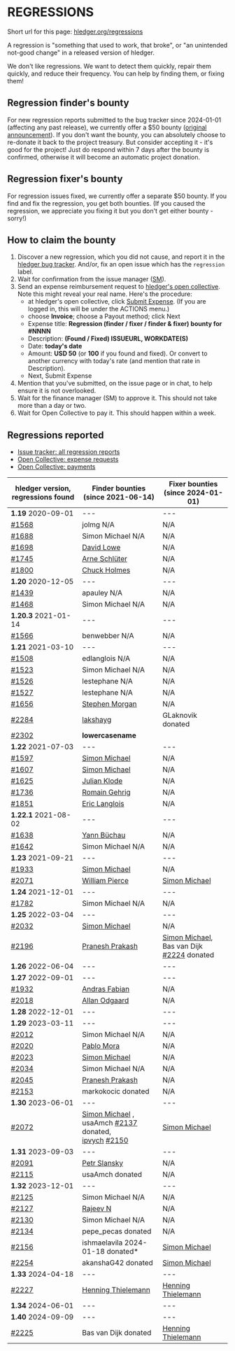# REGRESSIONS

<div class=pagetoc>

<!-- toc -->
</div>

Short url for this page: [hledger.org/regressions](https://hledger.org/regressions)

A regression is "something that used to work, that broke", or "an unintended not-good change"
in a released version of hledger.

We don't like regressions. We want to detect them quickly, repair them quickly, and reduce their frequency.
You can help by finding them, or fixing them! 

## Regression finder's bounty

For new regression reports submitted to the bug tracker since 2024-01-01 (affecting any past release), we currently offer a $50 bounty
([original announcement](https://github.com/simonmichael/hledger/issues/1570)).
If you don't want the bounty, you can absolutely choose to re-donate it back to the project treasury.
But consider accepting it - it's good for the project!
Just do respond within 7 days after the bounty is confirmed, otherwise it will become an automatic project donation.

## Regression fixer's bounty

For regression issues fixed, we currently offer a separate $50 bounty.
If you find and fix the regression, you get both bounties. 
(If you caused the regression, we appreciate you fixing it but you don't get either bounty - sorry!)

## How to claim the bounty

1. Discover a new regression, which you did not cause, and report it in the [hledger bug tracker](http://bugs.hledger.org).
   And/or, fix an open issue which has the `regression` label.
2. Wait for confirmation from the issue manager ([SM](https://joyful.com)).
3. Send an expense reimbursement request to [hledger's open collective](https://opencollective.com/hledger).
   Note this might reveal your real name.
   Here's the procedure:
   - at hledger's open collective, click [Submit Expense](https://opencollective.com/hledger/expenses/new).  (If you are logged in, this will be under the ACTIONS menu.)
   - choose **Invoice**; choose a Payout method; click Next
   - Expense title: **Regression (finder / fixer / finder & fixer) bounty for #NNNN**
   - Description: **(Found / Fixed) ISSUEURL, WORKDATE(S)**
   - Date: **today's date**
   - Amount: **USD 50** (or **100** if you found and fixed).
     Or convert to another currency with today's rate (and mention that rate in Description).
   - Next, Submit Expense
5. Mention that you've submitted, on the issue page or in chat, to help ensure it is not overlooked.
6. Wait for the finance manager (SM) to approve it. This should not take more than a day or two.
7. Wait for Open Collective to pay it. This should happen within a week.

## Regressions reported

- [Issue tracker: all regression reports](https://bugs.hledger.org/regressions)
- [Open Collective: expense requests](https://opencollective.com/hledger/expenses)  <!-- not ?amount=50-100 because other currencies -->
- [Open Collective: payments](https://opencollective.com/hledger/transactions?kind=EXPENSE)

[#1439]: https://github.com/simonmichael/hledger/issues/1439
[#1468]: https://github.com/simonmichael/hledger/issues/1468
[#1508]: https://github.com/simonmichael/hledger/issues/1508
[#1523]: https://github.com/simonmichael/hledger/issues/1523
[#1526]: https://github.com/simonmichael/hledger/issues/1526
[#1527]: https://github.com/simonmichael/hledger/issues/1527
[#1566]: https://github.com/simonmichael/hledger/issues/1566
[#1568]: https://github.com/simonmichael/hledger/issues/1568
[#1597]: https://github.com/simonmichael/hledger/issues/1597
[#1607]: https://github.com/simonmichael/hledger/issues/1607
[#1625]: https://github.com/simonmichael/hledger/issues/1625
[#1638]: https://github.com/simonmichael/hledger/issues/1638
[#1642]: https://github.com/simonmichael/hledger/issues/1642
[#1656]: https://github.com/simonmichael/hledger/issues/1656
[#1688]: https://github.com/simonmichael/hledger/issues/1688
[#1698]: https://github.com/simonmichael/hledger/issues/1698
[#1736]: https://github.com/simonmichael/hledger/issues/1736
[#1745]: https://github.com/simonmichael/hledger/issues/1745
[#1782]: https://github.com/simonmichael/hledger/issues/1782
[#1800]: https://github.com/simonmichael/hledger/issues/1800
[#1851]: https://github.com/simonmichael/hledger/issues/1851
[#1932]: https://github.com/simonmichael/hledger/issues/1932
[#1933]: https://github.com/simonmichael/hledger/issues/1933
[#2012]: https://github.com/simonmichael/hledger/issues/2012
[#2018]: https://github.com/simonmichael/hledger/issues/2018
[#2020]: https://github.com/simonmichael/hledger/issues/2020
[#2023]: https://github.com/simonmichael/hledger/issues/2023
[#2032]: https://github.com/simonmichael/hledger/issues/2032
[#2034]: https://github.com/simonmichael/hledger/issues/2034
[#2045]: https://github.com/simonmichael/hledger/issues/2045
[#2071]: https://github.com/simonmichael/hledger/issues/2071
[#2072]: https://github.com/simonmichael/hledger/issues/2072
[#2091]: https://github.com/simonmichael/hledger/issues/2091
[#2115]: https://github.com/simonmichael/hledger/issues/2115
[#2125]: https://github.com/simonmichael/hledger/issues/2125
[#2127]: https://github.com/simonmichael/hledger/issues/2127
[#2130]: https://github.com/simonmichael/hledger/issues/2130
[#2134]: https://github.com/simonmichael/hledger/issues/2134
[#2137]: https://github.com/simonmichael/hledger/issues/2137
[#2150]: https://github.com/simonmichael/hledger/issues/2150
[#2153]: https://github.com/simonmichael/hledger/issues/2153
[#2156]: https://github.com/simonmichael/hledger/issues/2156
[#2196]: https://github.com/simonmichael/hledger/issues/2196
[#2224]: https://github.com/simonmichael/hledger/issues/2224
[#2225]: https://github.com/simonmichael/hledger/issues/2225
[#2227]: https://github.com/simonmichael/hledger/issues/2227
[#2254]: https://github.com/simonmichael/hledger/issues/2254
[#2284]: https://github.com/simonmichael/hledger/issues/2284
[#2302]: https://github.com/simonmichael/hledger/issues/2302

<!-- 
This table keeps evolving. Bold things are unresolved. The flow is this:
     (unclaimed)                (submitted)               (paid)
**NAME FINDORFIXDATE** -> **[NAME](EXPENSEPAGE)** -> [NAME](EXPENSEPAGE)
                                                  -> NAME donated
-->

| hledger&nbsp;version, <br>regressions&nbsp;found | Finder&nbsp;bounties <br>(since 2021-06-14)              | Fixer&nbsp;bounties <br>(since 2024-01-01) <!-- some missing -->
|--------------------------|----------------------------------------------------------------------------------|-----------------------------------------------------------------------------------
| **1.19** 2020-09-01      | ---                                                                              | ---
| [#1568]                  | jolmg           N/A                                                              | N/A
| [#1688]                  | Simon Michael   N/A                                                              | N/A
| [#1698]                  | [David Lowe](https://opencollective.com/hledger/expenses/50380)                  | N/A
| [#1745]                  | [Arne Schlüter](https://opencollective.com/hledger/expenses/54446)               | N/A
| [#1800]                  | [Chuck Holmes](https://opencollective.com/hledger/expenses/61802)                | N/A
| **1.20** 2020-12-05      | ---                                                                              | ---
| [#1439]                  | apauley         N/A                                                              | N/A
| [#1468]                  | Simon Michael   N/A                                                              | N/A
| **1.20.3** 2021-01-14    | ---                                                                              | ---
| [#1566]                  | benwebber       N/A                                                              | N/A
| **1.21** 2021-03-10      | ---                                                                              | ---
| [#1508]                  | edlanglois      N/A                                                              | N/A
| [#1523]                  | Simon Michael   N/A                                                              | N/A
| [#1526]                  | lestephane      N/A                                                              | N/A
| [#1527]                  | lestephane      N/A                                                              | N/A
| [#1656]                  | [Stephen Morgan](https://opencollective.com/hledger/expenses/48246)              | N/A
| [#2284]                  | [lakshayg](https://opencollective.com/hledger/expenses/227577)                   | GLaknovik donated
| [#2302]                  | **lowercasename**                                                                | 
| **1.22** 2021-07-03      | ---                                                                              | ---
| [#1597]                  | [Simon Michael](https://opencollective.com/hledger/expenses/44939)               | N/A
| [#1607]                  | [Simon Michael](https://opencollective.com/hledger/expenses/45547)               | N/A
| [#1625]                  | [Julian Klode](https://opencollective.com/hledger/expenses/46431)                | N/A
| [#1736]                  | [Romain Gehrig](https://opencollective.com/hledger/expenses/55510)               | N/A
| [#1851]                  | [Eric Langlois](https://opencollective.com/hledger/expenses/72187)               | N/A
| **1.22.1** 2021-08-02    | ---                                                                              | ---
| [#1638]                  | [Yann Büchau](https://opencollective.com/hledger/expenses/46918)                 | N/A
| [#1642]                  | Simon Michael   N/A                                                              | N/A
| **1.23** 2021-09-21      | ---                                                                              | ---
| [#1933]                  | [Simon Michael](https://opencollective.com/hledger/expenses/95068)               | N/A
| [#2071]                  | [William Pierce](https://opencollective.com/hledger/expenses/195768)             | [Simon Michael](https://opencollective.com/hledger/expenses/223927)
| **1.24** 2021-12-01      | ---                                                                              | ---
| [#1782]                  | Simon Michael   N/A                                                              | N/A
| **1.25** 2022-03-04      | ---                                                                              | ---
| [#2032]                  | [Simon Michael](https://opencollective.com/hledger/expenses/137410)              | N/A
| [#2196]                  | [Pranesh Prakash](https://opencollective.com/hledger/expenses/220683)            | [Simon Michael](https://opencollective.com/hledger/expenses/223926), <br>Bas van Dijk [#2224] donated
| **1.26** 2022-06-04      | ---                                                                              | ---
| **1.27** 2022-09-01      | ---                                                                              | ---
| [#1932]                  | [Andras Fabian](https://opencollective.com/hledger/expenses/95112)               | N/A
| [#2018]                  | [Allan Odgaard](https://opencollective.com/hledger/expenses/130591)              | N/A
| **1.28** 2022-12-01      | ---                                                                              | ---
| **1.29** 2023-03-11      | ---                                                                              | ---
| [#2012]                  | Simon Michael   N/A                                                              | N/A
| [#2020]                  | [Pablo Mora](https://opencollective.com/hledger/expenses/131350)                 | N/A
| [#2023]                  | [Simon Michael](https://opencollective.com/hledger/expenses/132635)              | N/A
| [#2034]                  | Simon Michael   N/A                                                              | N/A
| [#2045]                  | [Pranesh Prakash](https://opencollective.com/hledger/expenses/150171)            | N/A
| [#2153]                  | markokocic donated                                                               | N/A
| **1.30** 2023-06-01      | ---                                                                              | ---
| [#2072]                  | [Simon Michael](https://opencollective.com/hledger/expenses/223926)  , <br>usaAmch [#2137] donated, <br>[ipvych](https://opencollective.com/hledger/expenses/221597) [#2150] | [Simon Michael](https://opencollective.com/hledger/expenses/223926)
| **1.31** 2023-09-03      | ---                                                                              | ---
| [#2091]                  | [Petr Slansky](https://opencollective.com/hledger/expenses/166632)               | N/A
| [#2115]                  | usaAmch donated                                                                  | N/A
| **1.32** 2023-12-01      | ---                                                                              | ---
| [#2125]                  | Simon Michael   N/A                                                              | N/A
| [#2127]                  | [Rajeev N](https://opencollective.com/hledger/expenses/177761)                   | N/A
| [#2130]                  | Simon Michael   N/A                                                              | N/A
| [#2134]                  | pepe_pecas donated                                                               | N/A
| [#2156]                  | ishmaelavila 2024-01-18 donated*                                                 | [Simon Michael](https://opencollective.com/hledger/expenses/223926)
| [#2254]                  | akanshaG42 donated                                                               | [Simon Michael](https://opencollective.com/hledger/expenses/223926)
| **1.33** 2024-04-18      | ---                                                                              | ---
| [#2227]                  | [Henning Thielemann](https://opencollective.com/hledger/expenses/224252)         | [Henning Thielemann](https://opencollective.com/hledger/expenses/224252)
| **1.34** 2024-06-01      | ---                                                                              | ---
| **1.40** 2024-09-09      | ---                                                                              | ---
| [#2225]                  | Bas van Dijk donated                                                             | [Henning Thielemann](https://opencollective.com/hledger/expenses/224252)
